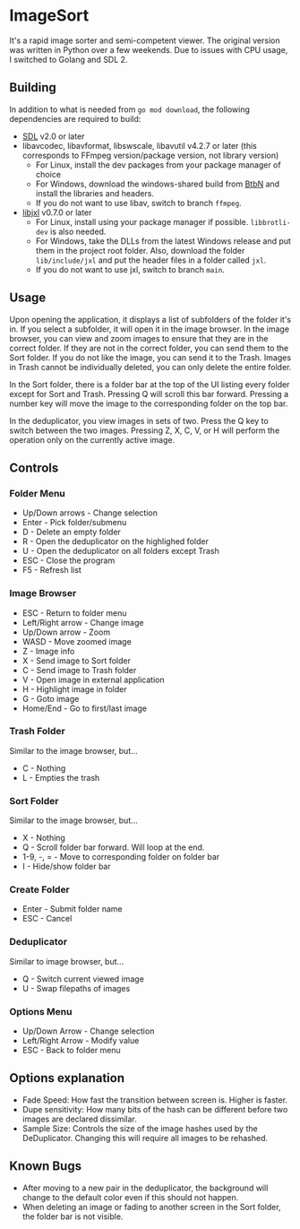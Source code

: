 # ImageSort

It's a rapid image sorter and semi-competent viewer. The original version was written in Python over a few weekends. Due to issues with CPU usage, I switched to Golang and SDL 2.

## Building

In addition to what is needed from `go mod download`, the following dependencies are required to build:

- [SDL](https://github.com/libsdl-org/SDL) v2.0 or later
- libavcodec, libavformat, libswscale, libavutil v4.2.7 or later (this corresponds to FFmpeg version/package version, not library version)
  - For Linux, install the dev packages from your package manager of choice
  - For Windows, download the windows-shared build from [BtbN](https://github.com/BtbN/FFmpeg-Builds/releases) and install the libraries and headers.
  - If you do not want to use libav, switch to branch `ffmpeg`.
- [libjxl](https://github.com/libjxl/libjxl) v0.7.0 or later
  - For Linux, install using your package manager if possible. `libbrotli-dev` is also needed.
  - For Windows, take the DLLs from the latest Windows release and put them in the project root folder. Also, download the folder `lib/include/jxl` and put the header files in a folder called `jxl`.
  - If you do not want to use jxl, switch to branch `main`.

## Usage

Upon opening the application, it displays a list of subfolders of the folder it's in. If you select a subfolder, it will open it in the image browser. In the image browser, you can view and zoom images to ensure that they are in the correct folder. If they are not in the correct folder, you can send them to the Sort folder. If you do not like the image, you can send it to the Trash. Images in Trash cannot be individually deleted, you can only delete the entire folder.

In the Sort folder, there is a folder bar at the top of the UI listing every folder except for Sort and Trash. Pressing Q will scroll this bar forward. Pressing a number key will move the image to the corresponding folder on the top bar.

In the deduplicator, you view images in sets of two. Press the Q key to switch between the two images. Pressing Z, X, C, V, or H will perform the operation only on the currently active image.

## Controls

### Folder Menu

- Up/Down arrows - Change selection
- Enter - Pick folder/submenu
- D - Delete an empty folder
- R - Open the deduplicator on the highlighed folder
- U - Open the deduplicator on all folders except Trash
- ESC - Close the program
- F5 - Refresh list

### Image Browser

- ESC - Return to folder menu
- Left/Right arrow - Change image
- Up/Down arrow - Zoom
- WASD - Move zoomed image
- Z - Image info
- X - Send image to Sort folder
- C - Send image to Trash folder
- V - Open image in external application
- H - Highlight image in folder
- G - Goto image
- Home/End - Go to first/last image

### Trash Folder

Similar to the image browser, but...

- C - Nothing
- L - Empties the trash

### Sort Folder

Similar to the image browser, but...

- X - Nothing
- Q - Scroll folder bar forward. Will loop at the end.
- 1-9, -, = - Move to corresponding folder on folder bar
- I - Hide/show folder bar

### Create Folder

- Enter - Submit folder name
- ESC - Cancel

### Deduplicator

Similar to image browser, but...

- Q - Switch current viewed image
- U - Swap filepaths of images

### Options Menu

- Up/Down Arrow - Change selection
- Left/Right Arrow - Modify value
- ESC - Back to folder menu

## Options explanation

- Fade Speed: How fast the transition between screen is. Higher is faster.
- Dupe sensitivity: How many bits of the hash can be different before two images are declared dissimilar.
- Sample Size: Controls the size of the image hashes used by the DeDuplicator. Changing this will require all images to be rehashed.

## Known Bugs

- After moving to a new pair in the deduplicator, the background will change to the default color even if this should not happen.
- When deleting an image or fading to another screen in the Sort folder, the folder bar is not visible.
